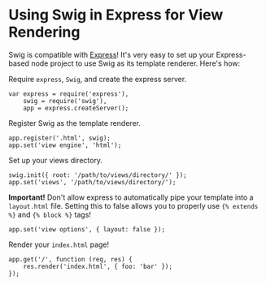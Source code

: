 # Using Swig in Express for View Rendering

Swig is compatible with [Express][1]! It's very easy to set up your Express-based node project to use Swig as its template renderer. Here's how:

Require `express`, `Swig`, and create the express server.

    var express = require('express'),
        swig = require('swig'),
        app = express.createServer();

Register Swig as the template renderer.

    app.register('.html', swig);
    app.set('view engine', 'html');

Set up your views directory.

    swig.init({ root: '/path/to/views/directory/' });
    app.set('views', '/path/to/views/directory/');

**Important!** Don't allow express to automatically pipe your template into a `layout.html` file. Setting this to false allows you to properly use `{% extends %}` and `{% block %}` tags!

    app.set('view options', { layout: false });

Render your `index.html` page!

    app.get('/', function (req, res) {
        res.render('index.html', { foo: 'bar' });
    });

[1]:http://expressjs.com/